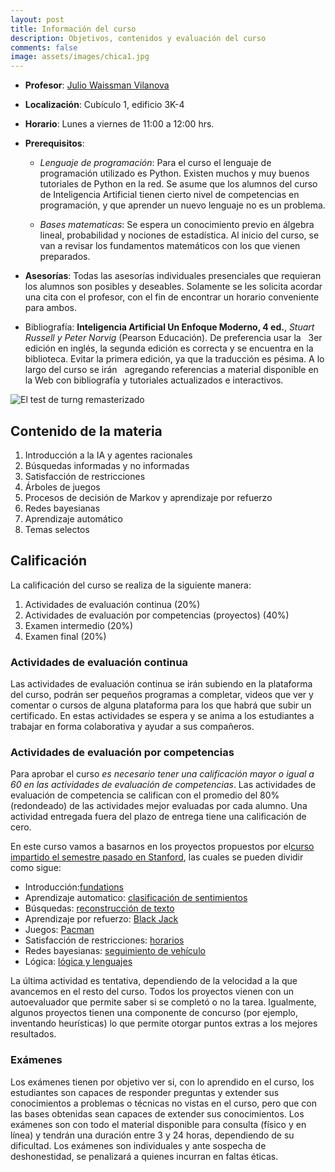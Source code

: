 ```yaml
---
layout: post 
title: Información del curso
description: Objetivos, contenidos y evaluación del curso
comments: false
image: assets/images/chica1.jpg
---
```


- **Profesor**: [Julio Waissman Vilanova](http://mat.uson.mx/~juliowaissman/)

- **Localización**: Cubículo 1, edificio 3K-4

- **Horario**: Lunes a viernes de 11:00 a 12:00 hrs.

- **Prerequisitos**: 
  
  - *Lenguaje de programación*: Para el curso el lenguaje de programación utilizado es Python.
    Existen muchos y muy buenos tutoriales de Python en la red.
    Se asume que los alumnos del curso de Inteligencia Artificial tienen cierto
    nivel de competencias en programación, y que aprender un nuevo lenguaje
    no es un problema.

  - *Bases matematicas*: Se espera un conocimiento previo en álgebra lineal, probabilidad y nociones de estadística.
    Al inicio del curso, se van a revisar los fundamentos matemáticos con los que vienen preparados.

- **Asesorías**: Todas las asesorías individuales presenciales que requieran los
   alumnos son posibles y deseables. Solamente se les solicita acordar una cita con el
   profesor, con el fin de encontrar un horario conveniente para ambos.

- Bibliografía: **Inteligencia Artificial Un Enfoque Moderno, 4 ed.**,
   *Stuart Russell y Peter Norvig* (Pearson Educación). De preferencia usar la
   3er edición en inglés, la segunda edición es correcta y se encuentra en la biblioteca.
   Evitar la primera edición, ya que la traducción es pésima. A lo largo del curso se irán
   agregando referencias a material disponible en la Web con bibliografía y tutoriales
   actualizados e interactivos.

![El test de turng remasterizado](https://imgs.xkcd.com/comics/turing_test.png "xkcd")

## Contenido de la materia

1. Introducción a la IA y agentes racionales
2. Búsquedas informadas y no informadas
3. Satisfacción de restricciones
4. Árboles de juegos 
5. Procesos de decisión de Markov y aprendizaje por refuerzo 
6. Redes bayesianas
7. Aprendizaje automático
8. Temas selectos

## Calificación

La calificación del curso se realiza de la siguiente manera:

1. Actividades de evaluación continua (20%)
2. Actividades de evaluación por competencias (proyectos) (40%)
3. Examen intermedio (20%)
4. Examen final (20%)

### Actividades de evaluación continua

Las actividades de evaluación continua se irán subiendo en la plataforma del curso, podrán ser pequeños programas a completar, videos que ver y comentar o cursos de alguna plataforma para los que habrá que subir un certificado. En estas actividades se espera y se anima a los estudiantes a trabajar en forma colaborativa y ayudar a sus compañeros.

### Actividades de evaluación por competencias

Para aprobar el curso *es necesario tener una calificación mayor o igual a 60 en las actividades de evaluación de competencias*.
Las actividades de evaluación de competencia se califican con el promedio del 80% (redondeado) de las actividades
mejor evaluadas por cada alumno. Una actividad entregada fuera del plazo de entrega tiene una calificación de cero.

En este curso vamos a basarnos en los proyectos propuestos por el[curso impartido el semestre pasado en Stanford](https://stanford-cs221.github.io/autumn2021/#coursework), las cuales se pueden dividir como sigue:

- Introducción:[fundations](https://stanford-cs221.github.io/autumn2021/assignments/foundations/index.html)
- Aprendizaje automatico: [clasificación de sentimientos](https://stanford-cs221.github.io/autumn2021/assignments/sentiment/index.html)
- Búsquedas: [reconstrucción de texto](https://stanford-cs221.github.io/autumn2021/assignments/reconstruct/index.html)
- Aprendizaje por refuerzo: [Black Jack](https://stanford-cs221.github.io/autumn2021/assignments/blackjack/index.html)
- Juegos: [Pacman](https://stanford-cs221.github.io/autumn2021/assignments/pacman/index.html)
- Satisfacción de restricciones: [horarios](https://stanford-cs221.github.io/autumn2021/assignments/scheduling/index.html)
- Redes bayesianas: [seguimiento de vehículo](https://stanford-cs221.github.io/autumn2021/assignments/car/index.html)
- Lógica: [lógica y lenguajes](https://stanford-cs221.github.io/autumn2021/assignments/logic/index.html)   

La última actividad es tentativa, dependiendo de la velocidad a la que avancemos en el resto del curso. Todos los proyectos vienen con un autoevaluador que permite saber si se completó o no la tarea. Igualmente, algunos proyectos tienen una componente de concurso (por ejemplo, inventando heurísticas) lo que permite otorgar puntos extras a los mejores resultados.

### Exámenes

Los exámenes tienen por objetivo ver si, con lo aprendido en el curso, los estudiantes son capaces de responder preguntas y extender sus conocimientos a problemas o técnicas no vistas en el curso, pero que con las bases obtenidas sean capaces de extender sus conocimientos. Los exámenes son con todo el material disponible para consulta (físico y en línea) y tendrán una duración entre 3 y 24 horas, dependiendo de su dificultad. Los exámenes son individuales y ante sospecha de deshonestidad, se penalizará a quienes incurran en faltas éticas.